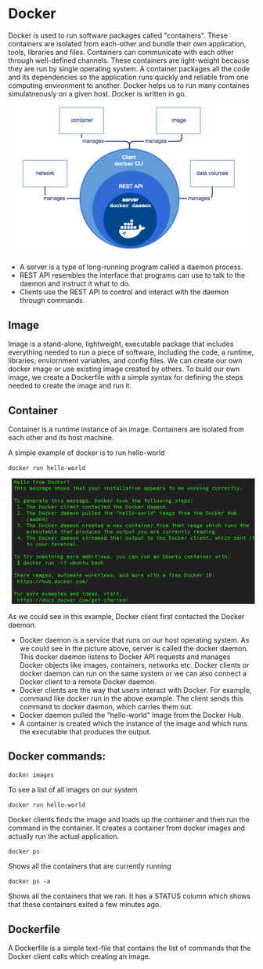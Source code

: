 # Docker
Docker is used to run software packages called "containers". These containers are isolated from each-other and bundle their own application, tools, libraries and files. Containers can communicate with each other through well-defined channels. These containers are light-weight because they are run by single operating system. A container packages all the code and its dependencies so the application runs quickly and reliable from one computing environment to another. Docker helps us to run many containes simulatneously on a given host. Docker is written in go.
![docker-overview](https://github.com/priyas13/Docker/blob/master/docker-overview.png)
* A server is a type of long-running program called a daemon process.
* REST API resembles the interface that programs can use to talk to the daemon and instruct it what to do.
* Clients use the REST API to control and interact with the daemon through commands.


## Image
Image is a stand-alone, lightweight, executable package that includes everything needed to run a piece of software, including the code, a runtime, libraries, enviornment variables, and config files. We can create our own docker image or use existing image created by others. To build our own image, we create a Dockerfile with a simple syntax for defining the steps needed to create the image and run it.

## Container
Container is a runtime instance of an image. Containers are isolated from each other and its host machine. 

A simple example of docker is to run hello-world
```
docker run hello-world
```
![docker-hello-world](https://github.com/priyas13/Docker/blob/master/docker-hello-world.png)

As we could see in this example, Docker client first contacted the Docker daemon.
* Docker daemon is a service that runs on our host operating system. As we could see in the picture above, server is called the docker daemon. This docker daemon listens to Docker API requests and manages Docker objects like images, containers, networks etc. Docker clients or docker daemon can run on the same system or we can also connect a Docker client to a remote Docker daemon.
* Docker clients are the way that users interact with Docker. For example, command like docker run in the above example. The client sends this command to docker daemon, which carries them out. 
* Docker daemon pulled the "hello-world" image from the Docker Hub.
* A container is created which the instance of the image and which runs the executable that produces the output.

## Docker commands:
```
docker images
```
To see a list of all images on our system
```
docker run hello-world
```
Docker clients finds the image and loads up the container and then run the command in the container. It creates a container from docker images and actually run the actual application.
```
docker ps
```
Shows all the containers that are currently running
``` 
docker ps -a 
```
Shows all the containers that we ran. It has a STATUS column which shows that these containers exited a few minutes ago.

## Dockerfile
A Dockerfile is a simple text-file that contains the list of commands that the Docker client calls which creating an image.
